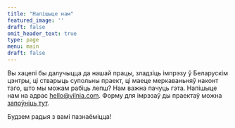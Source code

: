 ```yaml
---
title: "Напішыце нам"
featured_image: ''
draft: false
omit_header_text: true
type: page
menu: main
draft: false
---
```


Вы хацелі бы далучыцца да нашай працы, зладзіць імпрэзу ў Беларускім цэнтры, ці стварыць супольны праект, ці маеце меркаваньняў наконт таго, што мы можам рабіць лепш? Нам важна пачуць гэта. Напішыце нам на адрас hello@vilnia.com. 
Форму для імрэзаў ды праектаў можна [запоўніць тут](https://forms.gle/Rs1b8VGBNotqjVLr5).

Будзем радыя з вамі пазнаёміцца!